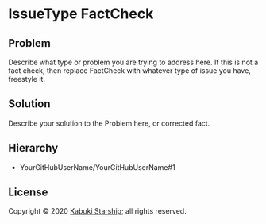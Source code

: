 # IssueType FactCheck

## Problem

Describe what type or problem you are trying to address here. If this is not a fact check, then replace FactCheck with whatever type of issue you have, freestyle it.

## Solution

Describe your solution to the Problem here, or corrected fact.

## Hierarchy

* YourGitHubUserName/YourGitHubUserName#1


## License

Copyright © 2020 [Kabuki Starship](https://kabukistarship.com); all rights reserved.
